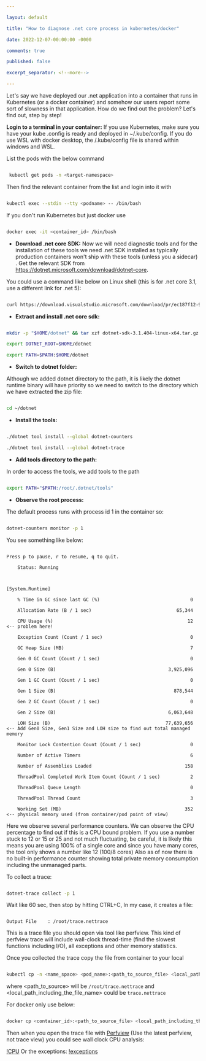 ```yaml
---

layout: default

title: "How to diagnose .net core process in kubernetes/docker"

date: 2022-12-07-00:00:00 -0000

comments: true

published: false

excerpt_separator: <!--more-->

---
```




Let's say we have deployed our .net application into a container that runs in Kubernetes (or a docker container) and somehow our users report some sort of slowness in that application. How do we find out the problem? Let's find out, step by step!



**Login to a terminal in your container:** If you use Kubernetes, make sure you have your kube .config is ready and deployed in ~/.kube/config. If you do use WSL with docker desktop, the /.kube/config file is shared within windows and WSL. 



List the pods with the below command

```bash

 kubectl get pods -n <target-namespace>

 ```

Then find the relevant container from the list and login into it with

```bash

kubectl exec --stdin --tty <podname> -- /bin/bash

```



If you don't run Kubernetes but just docker use



```bash

docker exec -it <container_id> /bin/bash

```



* **Download .net core SDK:** Now we will need diagnostic tools and for the installation of these tools we need .net SDK installed as typically production containers won't ship with these tools (unless you a sidecar) . Get the relevant SDK from https://dotnet.microsoft.com/download/dotnet-core. 

You could use a command like below on Linux shell (this is for .net core 3.1, use a different link for .net 5):

```bash

curl https://download.visualstudio.microsoft.com/download/pr/ec187f12-929e-4aa7-8abc-2f52e147af1d/56b0dbb5da1c191bff2c271fcd6e6394/dotnet-sdk-3.1.404-linux-x64.tar.gz --output dotnet-sdk-3.1.404-linux-x64.tar.gz

```

* **Extract and install .net core sdk:**

```bash

mkdir -p "$HOME/dotnet" && tar xzf dotnet-sdk-3.1.404-linux-x64.tar.gz -C "$HOME/dotnet"

export DOTNET_ROOT=$HOME/dotnet

export PATH=$PATH:$HOME/dotnet

```

* **Switch to dotnet folder:**

Although we added dotnet directory to the path, it is likely the dotnet runtime binary will have priority so we need to switch to the directory which we have extracted the zip file:

```bash

cd ~/dotnet

```

* **Install the tools:**

```bash

./dotnet tool install --global dotnet-counters

./dotnet tool install --global dotnet-trace

```

* **Add tools directory to the path:**

In order to access the tools, we add tools to the path

```bash

export PATH="$PATH:/root/.dotnet/tools"

```



* **Observe the root process:**

The default process runs with process id 1 in the container so:

```bash

dotnet-counters monitor -p 1

```

You see something like below:

```

Press p to pause, r to resume, q to quit.

    Status: Running



[System.Runtime]

    % Time in GC since last GC (%)                                 0

    Allocation Rate (B / 1 sec)                               65,344

    CPU Usage (%)                                                 12 <-- problem here!

    Exception Count (Count / 1 sec)                                0 

    GC Heap Size (MB)                                              7

    Gen 0 GC Count (Count / 1 sec)                                 0

    Gen 0 Size (B)                                         3,925,096

    Gen 1 GC Count (Count / 1 sec)                                 0

    Gen 1 Size (B)                                           878,544

    Gen 2 GC Count (Count / 1 sec)                                 0

    Gen 2 Size (B)                                         6,063,648

    LOH Size (B)                                          77,639,656 <-- Add Gen0 Size, Gen1 Size and LOH size to find out total managed memory

    Monitor Lock Contention Count (Count / 1 sec)                  0

    Number of Active Timers                                        6

    Number of Assemblies Loaded                                  158

    ThreadPool Completed Work Item Count (Count / 1 sec)           2

    ThreadPool Queue Length                                        0

    ThreadPool Thread Count                                        3

    Working Set (MB)                                             352 <-- physical memory used (from container/pod point of view)

 ```

Here we observe several performance counters. We can observe the CPU percentage to find out if this is a CPU bound problem. If you use a number stuck to 12 or 15 or 25 and not much fluctuating, be careful, it is likely this means you are using 100% of a single core and since you have many cores, the tool only shows a number like 12 (100/8 cores) Also as of now there is no built-in performance counter showing total private memory consumption including the unmanaged parts.



To collect a trace:

```bash

dotnet-trace collect -p 1

```



Wait like 60 sec, then stop by hitting CTRL+C, In my case, it creates a file:

```

Output File    : /root/trace.nettrace

```

This is a trace file you should open via tool like perfview. This kind of perfview trace will include wall-clock thread-time (find the slowest functions including I/O), all exceptions and other memory statistics.

Once you collected the trace copy the file from container to your local

```bash

kubectl cp -n <name_space> <pod_name>:<path_to_source_file> <local_path_including_the_file_name>

```

where <path_to_source> will be `/root/trace.nettrace` and <local_path_including_the_file_name> could be `trace.nettrace`



For docker only use below:



```bash

docker cp <container_id>:<path_to_source_file> <local_path_including_the_file_name>

```



Then when you open the trace file with [Perfview](https://github.com/Microsoft/perfview/releases)  (Use the latest perfview, not trace view) 
you could see wall clock CPU analysis:

[!CPU](/assets/cpu.png)
Or the exceptions:
[!exceptions](/assets/exceptions.png)




